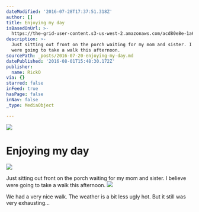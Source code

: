 ```yaml
---
dateModified: '2016-07-28T17:37:51.318Z'
author: []
title: Enjoying my day
isBasedOnUrl: >-
  https://the-grid-user-content.s3-us-west-2.amazonaws.com/acd80e8e-1a6f-4194-bd0a-b226f0e2aea9.jpg
description: >-
  Just sitting out front on the porch waiting for my mom and sister. I believe
  were going to take a walk this afternoon.
sourcePath: _posts/2016-07-20-enjoying-my-day.md
datePublished: '2016-08-01T15:48:30.172Z'
publisher:
  name: RickO
via: {}
starred: false
inFeed: true
hasPage: false
inNav: false
_type: MediaObject

---
```

![](https://the-grid-user-content.s3-us-west-2.amazonaws.com/acd80e8e-1a6f-4194-bd0a-b226f0e2aea9.jpg)

# Enjoying my day
![](https://the-grid-user-content.s3-us-west-2.amazonaws.com/e6b43860-6023-49bb-aa82-17248855cd79.jpg)

Just sitting out front on the porch waiting for my mom and sister. I believe were going to take a walk this afternoon.
![](https://the-grid-user-content.s3-us-west-2.amazonaws.com/64d40b1c-1b55-4be9-9761-0f655c335742.jpg)

We had a very nice walk. The weather is a bit less ugly hot. But it still was very exhausting...